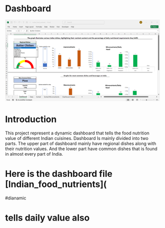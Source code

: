 # Dashboard 
![final_dashboard_view](https://github.com/Lovemann1/Indian_food_nutrition_excel/blob/main/Assets/final_dashboard_view.png?raw=true)
# Introduction 
This project represent a dynamic dashboard that tells the food nutrition value of different Indian cuisines. Dashboard Is mainly divided into two parts. The upper part of dashboard mainly have regional dishes along with their nutrition values. And the lower part have common dishes that is found in almost every part of India.

# Here is the dashboard file [Indian_food_nutrients](

#dianamic
# tells daily value also
